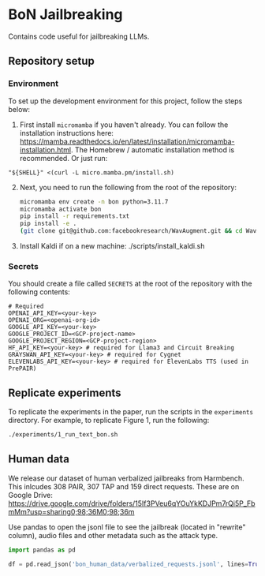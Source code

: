 # BoN Jailbreaking
Contains code useful for jailbreaking LLMs.

## Repository setup

### Environment

To set up the development environment for this project,
follow the steps below:

1. First install `micromamba` if you haven't already.
You can follow the installation instructions here:
https://mamba.readthedocs.io/en/latest/installation/micromamba-installation.html. The Homebrew / automatic installation method is recommended.
Or just run:
```
"${SHELL}" <(curl -L micro.mamba.pm/install.sh)
```
2. Next, you need to run the following from the root of the repository:
    ```bash
    micromamba env create -n bon python=3.11.7
    micromamba activate bon
    pip install -r requirements.txt
    pip install -e .
    (git clone git@github.com:facebookresearch/WavAugment.git && cd WavAugment && python setup.py develop)
    ```

3. Install Kaldi if on a new machine: ./scripts/install_kaldi.sh

### Secrets

You should create a file called `SECRETS` at the root of the repository
with the following contents:
```
# Required
OPENAI_API_KEY=<your-key>
OPENAI_ORG=<openai-org-id>
GOOGLE_API_KEY=<your-key>
GOOGLE_PROJECT_ID=<GCP-project-name>
GOOGLE_PROJECT_REGION=<GCP-project-region>
HF_API_KEY=<your-key> # required for Llama3 and Circuit Breaking
GRAYSWAN_API_KEY=<your-key> # required for Cygnet
ELEVENLABS_API_KEY=<your-key> # required for ElevenLabs TTS (used in PrePAIR)
```

## Replicate experiments

To replicate the experiments in the paper, run the scripts in the `experiments` directory. For example, to replicate Figure 1, run the following:

```bash
./experiments/1_run_text_bon.sh
```

## Human data

We release our dataset of human verbalized jailbreaks from Harmbench. This inlcudes 308 PAIR, 307 TAP and 159 direct requests. These are on Google Drive:
https://drive.google.com/drive/folders/15If3PVeu6qYOuYkKDJPm7rQi5P_FbmMm?usp=sharing0;98;36M0;98;36m

Use pandas to open the jsonl file to see the jailbreak (located in "rewrite" column), audio files and other metadata such as the attack type.
```python
import pandas as pd

df = pd.read_json('bon_human_data/verbalized_requests.jsonl', lines=True)
```

